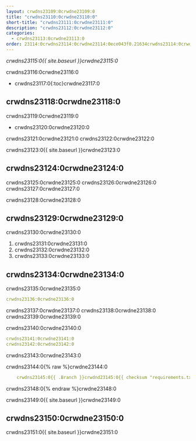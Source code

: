 ```yaml
---
layout: crwdns23109:0crwdne23109:0
title: "crwdns23110:0crwdne23110:0"
short-title: "crwdns23111:0crwdne23111:0"
description: "crwdns23112:0crwdne23112:0"
categories:
  - crwdns23113:0crwdne23113:0
order: 23114:0crwdns23114:0crwdne23114:0ece043f0.21634crwdns23114:0crwdne23114:053crwdns23114:0crwdne23114:0
---
```

*crwdns23115:0{{ site.baseurl }}crwdne23115:0*

crwdns23116:0crwdne23116:0

- crwdns23117:0{:toc}crwdne23117:0

## crwdns23118:0crwdne23118:0

crwdns23119:0crwdne23119:0

- crwdns23120:0crwdne23120:0

crwdns23121:0crwdne23121:0 crwdns23122:0crwdne23122:0

crwdns23123:0{{ site.baseurl }}crwdne23123:0

## crwdns23124:0crwdne23124:0

crwdns23125:0crwdne23125:0 crwdns23126:0crwdne23126:0 crwdns23127:0crwdne23127:0

crwdns23128:0crwdne23128:0

## crwdns23129:0crwdne23129:0

crwdns23130:0crwdne23130:0

1. crwdns23131:0crwdne23131:0
2. crwdns23132:0crwdne23132:0
3. crwdns23133:0crwdne23133:0

## crwdns23134:0crwdne23134:0

crwdns23135:0crwdne23135:0

```yaml
crwdns23136:0crwdne23136:0
```

crwdns23137:0crwdne23137:0 crwdns23138:0crwdne23138:0 crwdns23139:0crwdne23139:0

crwdns23140:0crwdne23140:0

```yaml
crwdns23141:0crwdne23141:0
crwdns23142:0crwdne23142:0
```

crwdns23143:0crwdne23143:0

crwdns23144:0{% raw %}crwdne23144:0

```yaml
    crwdns23145:0{{ .Branch }}crwdnd23145:0{{ checksum "requirements.txt" }}crwdne23145:0 crwdns23146:0{{ .Branch }}crwdnd23146:0{{ checksum "requirements.txt" }}crwdne23146:0 crwdns23147:0crwdne23147:0    
```

crwdns23148:0{% endraw %}crwdne23148:0

crwdns23149:0{{ site.baseurl }}crwdne23149:0

## crwdns23150:0crwdne23150:0

crwdns23151:0{{ site.baseurl }}crwdne23151:0